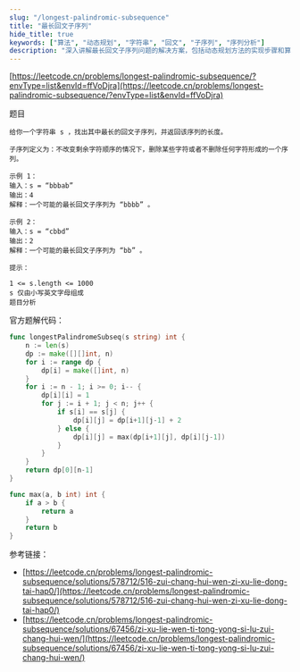 ```yaml
---
slug: "/longest-palindromic-subsequence"
title: "最长回文子序列"
hide_title: true
keywords: ["算法", "动态规划", "字符串", "回文", "子序列", "序列分析"]
description: "深入讲解最长回文子序列问题的解决方案，包括动态规划方法的实现步骤和算法复杂度分析"
---
```



[https://leetcode.cn/problems/longest-palindromic-subsequence/?envType=list&envId=ffVoDjra](https://leetcode.cn/problems/longest-palindromic-subsequence/?envType=list&envId=ffVoDjra)

题目

```text
给你一个字符串 s ，找出其中最长的回文子序列，并返回该序列的长度。

子序列定义为：不改变剩余字符顺序的情况下，删除某些字符或者不删除任何字符形成的一个序列。

示例 1：  
输入：s = “bbbab”  
输出：4  
解释：一个可能的最长回文子序列为 “bbbb” 。

示例 2：  
输入：s = “cbbd”  
输出：2  
解释：一个可能的最长回文子序列为 “bb” 。

提示：

1 <= s.length <= 1000  
s 仅由小写英文字母组成  
题目分析

```

官方题解代码：

```go
func longestPalindromeSubseq(s string) int {
    n := len(s)
    dp := make([][]int, n)
    for i := range dp {
        dp[i] = make([]int, n)
    }
    for i := n - 1; i >= 0; i-- {
        dp[i][i] = 1
        for j := i + 1; j < n; j++ {
            if s[i] == s[j] {
                dp[i][j] = dp[i+1][j-1] + 2
            } else {
                dp[i][j] = max(dp[i+1][j], dp[i][j-1])
            }
        }
    }
    return dp[0][n-1]
}

func max(a, b int) int {
    if a > b {
        return a
    }
    return b
}
```

参考链接：

*   [https://leetcode.cn/problems/longest-palindromic-subsequence/solutions/578712/516-zui-chang-hui-wen-zi-xu-lie-dong-tai-hap0/](https://leetcode.cn/problems/longest-palindromic-subsequence/solutions/578712/516-zui-chang-hui-wen-zi-xu-lie-dong-tai-hap0/)
*   [https://leetcode.cn/problems/longest-palindromic-subsequence/solutions/67456/zi-xu-lie-wen-ti-tong-yong-si-lu-zui-chang-hui-wen/](https://leetcode.cn/problems/longest-palindromic-subsequence/solutions/67456/zi-xu-lie-wen-ti-tong-yong-si-lu-zui-chang-hui-wen/)

